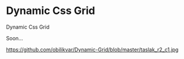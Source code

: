 # Dynamic Css Grid

Dynamic Css Grid

Soon...

https://github.com/obilikvar/Dynamic-Grid/blob/master/taslak_r2_c1.jpg
